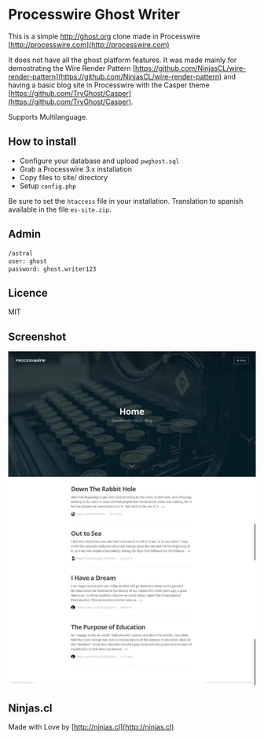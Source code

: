 # Processwire Ghost Writer
This is a simple http://ghost.org clone made in Processwire [http://processwire.com](http://processwire.com)

It does not have all the ghost platform features. It was made mainly for 
demostrating the Wire Render Pattern [https://github.com/NinjasCL/wire-render-pattern](https://github.com/NinjasCL/wire-render-pattern)
and having a basic blog site in Processwire with the Casper theme [https://github.com/TryGhost/Casper](https://github.com/TryGhost/Casper).

Supports Multilanguage.

## How to install

- Configure your database and upload `pwghost.sql`
- Grab a Processwire 3.x installation
- Copy files to site/ directory
- Setup `config.php`

Be sure to set the `htaccess` file in your installation. Translation to spanish available in the file `es-site.zip`.

## Admin
```
/astral
user: ghost
password: ghost.writer123
```
## Licence
MIT 

## Screenshot
![Screenshot](screenshot.png)

## Ninjas.cl
Made with Love by [http://ninjas.cl](http://ninjas.cl) 
